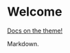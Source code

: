 # Welcome

[Docs on the theme!](https://sphinx-book-theme.readthedocs.io/en/latest/reference/markdown_limits.html)

Markdown.
